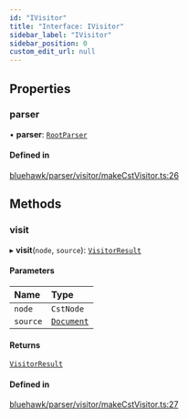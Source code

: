 ```yaml
---
id: "IVisitor"
title: "Interface: IVisitor"
sidebar_label: "IVisitor"
sidebar_position: 0
custom_edit_url: null
---
```


## Properties

### parser

• **parser**: [`RootParser`](../classes/RootParser.md)

#### Defined in

[bluehawk/parser/visitor/makeCstVisitor.ts:26](https://github.com/krollins-mdb/Bluehawk/blob/0886b9526801a2b31a73b01fc05e9bdcbd23c69e/src/bluehawk/parser/visitor/makeCstVisitor.ts#L26)

## Methods

### visit

▸ **visit**(`node`, `source`): [`VisitorResult`](VisitorResult.md)

#### Parameters

| Name | Type |
| :------ | :------ |
| `node` | `CstNode` |
| `source` | [`Document`](../classes/Document.md) |

#### Returns

[`VisitorResult`](VisitorResult.md)

#### Defined in

[bluehawk/parser/visitor/makeCstVisitor.ts:27](https://github.com/krollins-mdb/Bluehawk/blob/0886b9526801a2b31a73b01fc05e9bdcbd23c69e/src/bluehawk/parser/visitor/makeCstVisitor.ts#L27)
